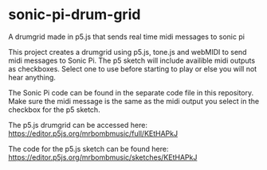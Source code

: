 # sonic-pi-drum-grid
A drumgrid made in p5.js that sends real time midi messages to sonic pi

This project creates a drumgrid using p5.js, tone.js and webMIDI to send midi messages to Sonic Pi.
The p5 sketch will include availible midi outputs as checkboxes. Select one to use before starting to play or else you will not hear anything. 

The Sonic Pi code can be found in the separate code file in this repository.
Make sure the midi message is the same as the midi output you select in the checkbox for the p5 sketch.

The p5.js drumgrid can be accessed here: https://editor.p5js.org/mrbombmusic/full/KEtHAPkJ

The code for the p5.js sketch can be found here: https://editor.p5js.org/mrbombmusic/sketches/KEtHAPkJ



